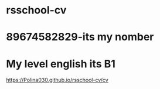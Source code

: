 # rsschool-cv
# 89674582829-its my nomber
# My level english its B1
https://Polina030.github.io/rsschool-cv/cv
